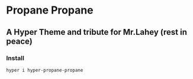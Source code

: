 # Propane Propane
## A Hyper Theme and tribute for Mr.Lahey (rest in peace)

### Install
`hyper i hyper-propane-propane`


